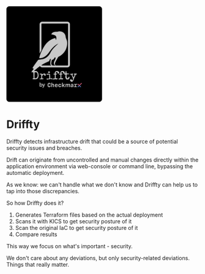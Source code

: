 <img alt="KICS - Keep Infrastructure as Code Secure" src="docs/img/driffty-logo-black.png" width="250">

# Driffty

Driffty detects infrastructure drift that could be a source of potential security issues and breaches.

Drift can originate from uncontrolled and manual changes directly within the application environment via web-console or command line, bypassing the automatic deployment.

As we know: we can't handle what we don't know and Driffty can help us to tap into those discrepancies.

So how Driffty does it?

1. Generates Terraform files based on the actual deployment
2. Scans it with KICS to get security posture of it
3. Scan the original IaC to get security posture of it
4. Compare results

This way we focus on what's important - security. 

We don't care about any deviations, but only security-related deviations. Things that really matter.



